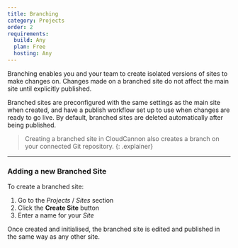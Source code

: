 ```yaml
---
title: Branching
category: Projects
order: 2
requirements:
  build: Any
  plan: Free
  hosting: Any
---
```


Branching enables you and your team to create isolated versions of sites to make changes on.
Changes made on a branched site do not affect the main site until explicitly published.

Branched sites are preconfigured with the same settings as the main site when created, and have a publish workflow set up to use when changes are ready to go live.
By default, branched sites are deleted automatically after being published.

> Creating a branched site in CloudCannon also creates a branch on your connected Git repository.
{: .explainer}

***

### Adding a new Branched Site

To create a branched site:

1. Go to the *Projects* / *Sites* section
2. Click the **Create Site** button
3. Enter a name for your *Site*

Once created and initialised, the branched site is edited and published in the same way as any other site.
